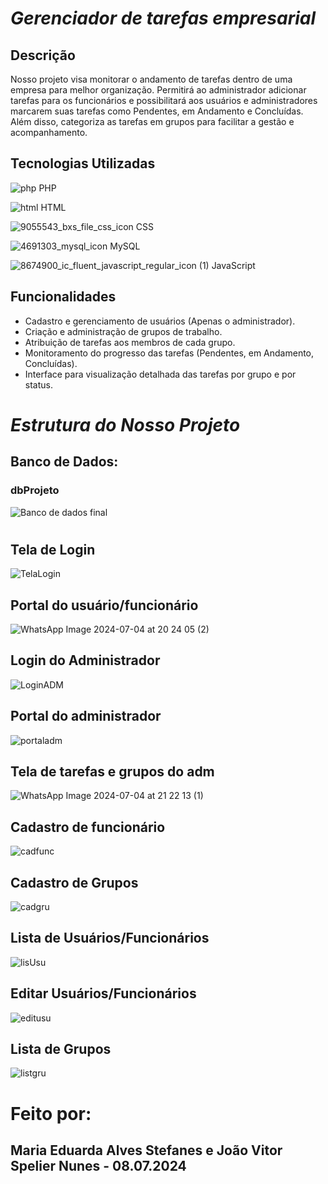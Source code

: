 # *Gerenciador de tarefas empresarial*
## Descrição
Nosso projeto visa monitorar o andamento de tarefas dentro de uma empresa para melhor organização. Permitirá ao administrador adicionar tarefas para os funcionários e possibilitará aos usuários e administradores marcarem suas tarefas como Pendentes, em Andamento e Concluídas. Além disso, categoriza as tarefas em grupos para facilitar a gestão e acompanhamento.



## Tecnologias Utilizadas
![php](https://github.com/DudaPro1/Gerenciador/assets/153873210/6bdcabee-d8b7-404b-a708-13514796ce47) PHP 

![html](https://github.com/DudaPro1/Gerenciador/assets/153873210/cf77fc72-2d65-4d4c-845f-8f0240e1ad05) HTML

![9055543_bxs_file_css_icon](https://github.com/DudaPro1/Gerenciador/assets/153873210/f0888111-0f67-4b1d-a015-c9519ead770e) CSS

![4691303_mysql_icon](https://github.com/DudaPro1/Gerenciador/assets/153873210/c072b9d2-8ac8-41ca-b981-ac33bbfe8e82) MySQL

![8674900_ic_fluent_javascript_regular_icon (1)](https://github.com/user-attachments/assets/5c29d462-2ea4-45e5-9161-f0b709595e52) JavaScript





## Funcionalidades
- Cadastro e gerenciamento de usuários (Apenas o administrador).
- Criação e administração de grupos de trabalho.
- Atribuição de tarefas aos membros de cada grupo.
- Monitoramento do progresso das tarefas (Pendentes, em Andamento, Concluídas).
- Interface para visualização detalhada das tarefas por grupo e por status.
#
#
#
#
# *Estrutura do Nosso Projeto*

## Banco de Dados:
### dbProjeto
![Banco de dados final](https://github.com/DudaPro1/Gerenciador/assets/153873210/42810e9b-61e3-43f8-b998-9aab01b1d5ed)
#
## Tela de Login
![TelaLogin](https://github.com/DudaPro1/Gerenciador/assets/153873210/9b1d21e8-9863-4a89-8eb3-2861c87949d3)
##
##
## Portal do usuário/funcionário
![WhatsApp Image 2024-07-04 at 20 24 05 (2)](https://github.com/DudaPro1/Gerenciador/assets/153873210/fc3cdf0b-fe84-423e-8366-f6dcfd3aedeb)
##
##
## Login do Administrador
![LoginADM](https://github.com/DudaPro1/Gerenciador/assets/153873210/6ceb8097-2625-4d0f-b8e8-b26471eecf9a)
##
##
## Portal do administrador
![portaladm](https://github.com/DudaPro1/Gerenciador/assets/153873210/7e1077eb-9aee-4640-bf41-b34c4786134c)
##
##
## Tela de tarefas e grupos do adm
![WhatsApp Image 2024-07-04 at 21 22 13 (1)](https://github.com/DudaPro1/Gerenciador/assets/153873210/88abbbc3-16ff-402f-b5eb-56e451443ca1)
##
##
## Cadastro de funcionário
![cadfunc](https://github.com/DudaPro1/Gerenciador/assets/153873210/bd01ae21-6676-400d-8932-f898f0ccc1c5)
##
##
## Cadastro de Grupos
![cadgru](https://github.com/DudaPro1/Gerenciador/assets/153873210/b4804bbe-5b6c-4afc-961d-c77326e8cf47)
##
##
## Lista de Usuários/Funcionários
![lisUsu](https://github.com/DudaPro1/Gerenciador/assets/153873210/3636427f-f623-4cf4-aa5c-cfb9093edcf5)
##
##
## Editar Usuários/Funcionários
![editusu](https://github.com/DudaPro1/Gerenciador/assets/153873210/809f048d-76e1-4a83-8622-739637b5ca3d)
##
##
## Lista de Grupos
![listgru](https://github.com/DudaPro1/Gerenciador/assets/153873210/2c4fab76-7b81-4021-91a5-72929cae6c43)

#
#
#
#
#
# Feito por:
## Maria Eduarda Alves Stefanes e João Vitor Spelier Nunes - 08.07.2024

